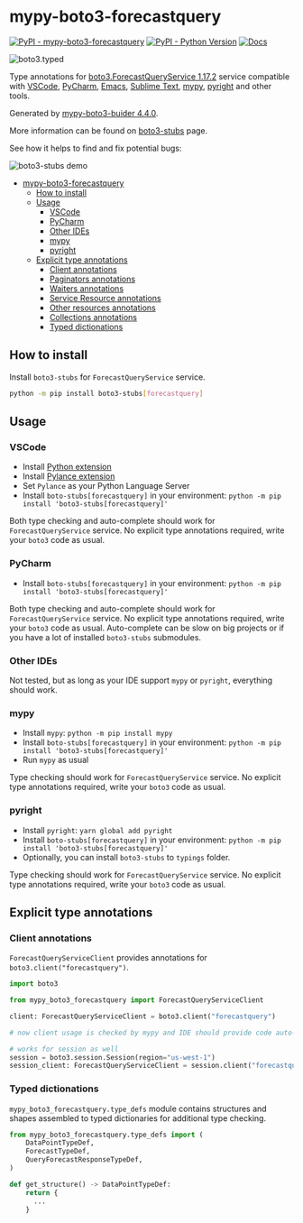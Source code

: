 # mypy-boto3-forecastquery

[![PyPI - mypy-boto3-forecastquery](https://img.shields.io/pypi/v/mypy-boto3-forecastquery.svg?color=blue)](https://pypi.org/project/mypy-boto3-forecastquery)
[![PyPI - Python Version](https://img.shields.io/pypi/pyversions/mypy-boto3-forecastquery.svg?color=blue)](https://pypi.org/project/mypy-boto3-forecastquery)
[![Docs](https://img.shields.io/readthedocs/mypy-boto3-builder.svg?color=blue)](https://mypy-boto3-builder.readthedocs.io/)

![boto3.typed](https://github.com/vemel/mypy_boto3_builder/raw/master/logo.png)

Type annotations for
[boto3.ForecastQueryService 1.17.2](https://boto3.amazonaws.com/v1/documentation/api/1.17.2/reference/services/forecastquery.html#ForecastQueryService) service
compatible with
[VSCode](https://code.visualstudio.com/),
[PyCharm](https://www.jetbrains.com/pycharm/),
[Emacs](https://www.gnu.org/software/emacs/),
[Sublime Text](https://www.sublimetext.com/),
[mypy](https://github.com/python/mypy),
[pyright](https://github.com/microsoft/pyright)
and other tools.

Generated by [mypy-boto3-buider 4.4.0](https://github.com/vemel/mypy_boto3_builder).

More information can be found on [boto3-stubs](https://pypi.org/project/boto3-stubs/) page.

See how it helps to find and fix potential bugs:

![boto3-stubs demo](https://github.com/vemel/mypy_boto3_builder/raw/master/demo.gif)

- [mypy-boto3-forecastquery](#mypy-boto3-forecastquery)
  - [How to install](#how-to-install)
  - [Usage](#usage)
    - [VSCode](#vscode)
    - [PyCharm](#pycharm)
    - [Other IDEs](#other-ides)
    - [mypy](#mypy)
    - [pyright](#pyright)
  - [Explicit type annotations](#explicit-type-annotations)
    - [Client annotations](#client-annotations)
    - [Paginators annotations](#paginators-annotations)
    - [Waiters annotations](#waiters-annotations)
    - [Service Resource annotations](#service-resource-annotations)
    - [Other resources annotations](#other-resources-annotations)
    - [Collections annotations](#collections-annotations)
    - [Typed dictionations](#typed-dictionations)

## How to install

Install `boto3-stubs` for `ForecastQueryService` service.

```bash
python -m pip install boto3-stubs[forecastquery]
```

## Usage

### VSCode

- Install [Python extension](https://marketplace.visualstudio.com/items?itemName=ms-python.python)
- Install [Pylance extension](https://marketplace.visualstudio.com/items?itemName=ms-python.vscode-pylance)
- Set `Pylance` as your Python Language Server
- Install `boto-stubs[forecastquery]` in your environment: `python -m pip install 'boto3-stubs[forecastquery]'`

Both type checking and auto-complete should work for `ForecastQueryService` service.
No explicit type annotations required, write your `boto3` code as usual.

### PyCharm

- Install `boto-stubs[forecastquery]` in your environment: `python -m pip install 'boto3-stubs[forecastquery]'`

Both type checking and auto-complete should work for `ForecastQueryService` service.
No explicit type annotations required, write your `boto3` code as usual.
Auto-complete can be slow on big projects or if you have a lot of installed `boto3-stubs` submodules.

### Other IDEs

Not tested, but as long as your IDE support `mypy` or `pyright`, everything should work.

### mypy

- Install `mypy`: `python -m pip install mypy`
- Install `boto-stubs[forecastquery]` in your environment: `python -m pip install 'boto3-stubs[forecastquery]'`
- Run `mypy` as usual

Type checking should work for `ForecastQueryService` service.
No explicit type annotations required, write your `boto3` code as usual.

### pyright

- Install `pyright`: `yarn global add pyright`
- Install `boto-stubs[forecastquery]` in your environment: `python -m pip install 'boto3-stubs[forecastquery]'`
- Optionally, you can install `boto3-stubs` to `typings` folder.

Type checking should work for `ForecastQueryService` service.
No explicit type annotations required, write your `boto3` code as usual.

## Explicit type annotations

### Client annotations

`ForecastQueryServiceClient` provides annotations for `boto3.client("forecastquery")`.

```python
import boto3

from mypy_boto3_forecastquery import ForecastQueryServiceClient

client: ForecastQueryServiceClient = boto3.client("forecastquery")

# now client usage is checked by mypy and IDE should provide code auto-complete

# works for session as well
session = boto3.session.Session(region="us-west-1")
session_client: ForecastQueryServiceClient = session.client("forecastquery")
```








### Typed dictionations

`mypy_boto3_forecastquery.type_defs` module contains structures and shapes assembled
to typed dictionaries for additional type checking.

```python
from mypy_boto3_forecastquery.type_defs import (
    DataPointTypeDef,
    ForecastTypeDef,
    QueryForecastResponseTypeDef,
)

def get_structure() -> DataPointTypeDef:
    return {
      ...
    }
```
